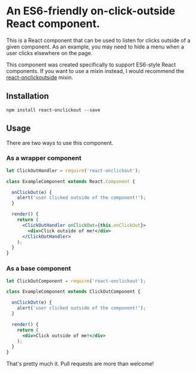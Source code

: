 # An ES6-friendly on-click-outside React component.

This is a React component that can be used to listen for clicks outside of a given component.  As an example, you may need to hide a menu when a user clicks elsewhere on the page.

This component was created specifically to support ES6-style React components.  If you want to use a mixin instead, I would recommend the [react-onclickoutside](https://github.com/Pomax/react-onclickoutside) mixin.

## Installation

```
npm install react-onclickout --save
```

## Usage

There are two ways to use this component.

### As a wrapper component

```jsx
let ClickOutHandler = require('react-onclickout');

class ExampleComponent extends React.Component {

  onClickOut(e) {
    alert('user clicked outside of the component!');
  }

  render() {
    return (
      <ClickOutHandler onClickOut={this.onClickOut}>
        <div>Click outside of me!</div>
      </ClickOutHandler>
    );
  }
}
```

### As a base component

```jsx
let ClickOutComponent = require('react-onclickout');

class ExampleComponent extends ClickOutComponent {

  onClickOut(e) {
    alert('user clicked outside of the component!');
  }

  render() {
    return (
      <div>Click outside of me!</div>
    );
  }
}
```

That's pretty much it.  Pull requests are more than welcome!
